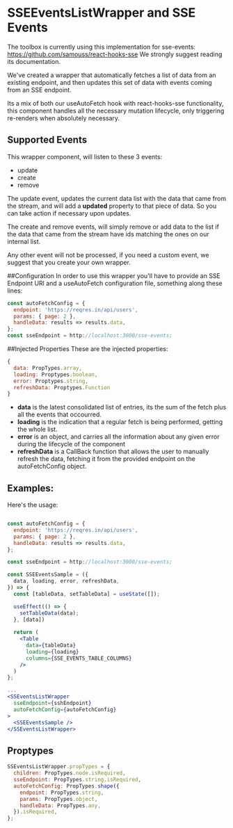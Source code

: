 # SSEEventsListWrapper and SSE Events

The toolbox is currently using this implementation for sse-events: https://github.com/samouss/react-hooks-sse
We strongly suggest reading its documentation. 

We've created a wrapper that automatically fetches a list of data from an
existing endpoint, and then updates this set of data with events coming from an SSE endpoint.

Its a mix of both our useAutoFetch hook with react-hooks-sse functionality, this component handles
all the necessary mutation lifecycle, only triggering re-renders when absolutely necessary.

## Supported Events

This wrapper component, will listen to these 3 events:

 - update 
 - create
 - remove

The update event, updates the current data list with the data that came from the stream, and will add a **updated**
property to that piece of data. So you can take action if necessary upon updates.

The create and remove events, will simply remove or add data to the list if the data that came from the stream have ids
matching the ones on our internal list.

Any other event will not be processed, if you need a custom event, we suggest that you create your own wrapper.

##Configuration
In order to use this wrapper you'll have to provide an SSE Endpoint URl and a useAutoFetch
configuration file, something along these lines:

```jsx
const autoFetchConfig = {
  endpoint: 'https://reqres.in/api/users',
  params: { page: 2 },
  handleData: results => results.data,
};
const sseEndpoint = http://localhost:3000/sse-events;
```

##Injected Properties
These are the injected properties:

```jsx
{
  data: PropTypes.array,
  loading: Proptypes.boolean,
  error: Proptypes.string,
  refreshData: Proptypes.Function
}
```
- **data** is the latest consolidated list of entries, its the sum of the fetch plus all the
events that occourred.
- **loading** is the indication that a regular fetch is being performed, getting the whole list.
- **error** is an object, and carries all the information about any given error during the lifecycle of the component
- **refreshData** is a CallBack function that allows the user to manually refresh the data, fetching it from the provided
endpoint on the autoFetchConfig object.
   
## Examples:

Here's the usage:

```jsx

const autoFetchConfig = {
  endpoint: 'https://reqres.in/api/users',
  params: { page: 2 },
  handleData: results => results.data,
};

const sseEndpoint = http://localhost:3000/sse-events;

const SSEEventsSample = ({
  data, loading, error, refreshData,
}) => {
  const [tableData, setTableData] = useState([]);

  useEffect(() => {
    setTableData(data);  
  }, [data])
  
  return (
    <Table
      data={tableData}
      loading={loading}
      columns={SSE_EVENTS_TABLE_COLUMNS}
    />
  )
};

...
<SSEventsListWrapper
  sseEndpoint={sshEndpoint}
  autoFetchConfig={autoFetchConfig}
>
  <SSEEventsSample />
</SSEventsListWrapper>
```

## Proptypes
```jsx
SSEventsListWrapper.propTypes = {
  children: PropTypes.node.isRequired,
  sseEndpoint: PropTypes.string.isRequired,
  autoFetchConfig: PropTypes.shape({
    endpoint: PropTypes.string,
    params: PropTypes.object,
    handleData: PropTypes.any,
  }).isRequired,
};


```
